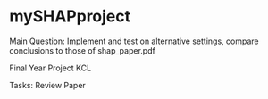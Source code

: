 # mySHAPproject

Main Question: 
	Implement and test on alternative settings, compare conclusions to those of shap_paper.pdf

Final Year Project KCL


Tasks: 
	Review Paper
